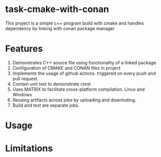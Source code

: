 # task-cmake-with-conan

This project is a simple c++ program build with cmake and handles dependency by linking with conan package manager

# Features

1. Demonstrates C++ source file using functionality of a linked package 
2. Configuration of CMAKE and CONAN files in project
3. Implements the usage of github actions. triggered on every push and pull request.
4. Contain unit test to demonstrate ctest
5. Uses MATRIX to facilitate cross-platform compilation. Linux and Windows
6. Reusing artifacts across jobs by uploading and downloding.
7. Build and test are separate jobs.

# Usage



# Limitations